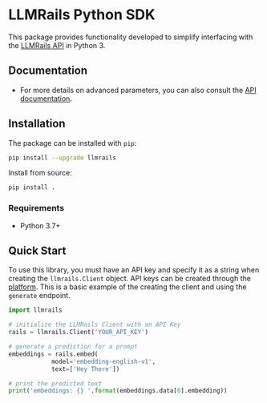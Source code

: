 # LLMRails Python SDK

This package provides functionality developed to simplify interfacing with the [LLMRails API](https://docs.llmrails.com/) in Python 3.

## Documentation

* For more details on advanced parameters, you can also consult the [API documentation](https://docs.llmrails.com/).

## Installation

The package can be installed with `pip`:

```bash
pip install --upgrade llmrails
```

Install from source:

```bash
pip install .
```

### Requirements

- Python 3.7+

## Quick Start

To use this library, you must have an API key and specify it as a string when creating the `llmrails.Client` object. API keys can be created through the [platform](https://console.llmrails.com/api-keys). This is a basic example of the creating the client and using the `generate` endpoint.

```python
import llmrails

# initialize the LLMRails Client with an API Key
rails = llmrails.Client('YOUR_API_KEY')

# generate a prediction for a prompt
embeddings = rails.embed(
            model='embedding-english-v1',
            text=['Hey There'])

# print the predicted text
print('embeddings: {} '.format(embeddings.data[0].embedding))
```